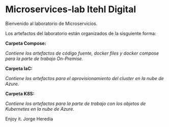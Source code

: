 # Microservices-lab Itehl Digital
Bienvenido al laboratorio de Microservicios.

Los artefactos del laboratorio están organizados de la sisguiente forma:

**Carpeta Compose:** 

_Contiene  los artefactos de código fuente, docker files y docker compose para la parte de trabajo On-Premise._

**Carpeta IaC:** 

_Contiene los artefactos para el aprovisionamiento del cluster en la nube de Azure._

**Carpeta K8S:** 

_Contiene los artefactos para la parte de trabajo con los objetos de Kubernetes en la nube de Azure._

Enjoy it. Jorge Heredia
